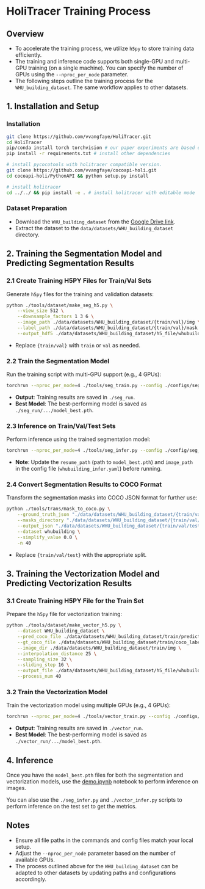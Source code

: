 # HoliTracer Training Process

## Overview
- To accelerate the training process, we utilize `h5py` to store training data efficiently.
- The training and inference code supports both single-GPU and multi-GPU training (on a single machine). You can specify the number of GPUs using the `--nproc_per_node` parameter.
- The following steps outline the training process for the `WHU_building_dataset`. The same workflow applies to other datasets.


## 1. Installation and Setup
### Installation
```bash
git clone https://github.com/vvangfaye/HoliTracer.git
cd HoliTracer
pip/conda install torch torchvision # our paper experiments are based on pytorch 2.5.1
pip install -r requirements.txt # install other dependencies

# install pycocotools with holitracer compatible version.
git clone https://github.com/vvangfaye/cocoapi-holi.git 
cd cocoapi-holi/PythonAPI && python setup.py install

# install holitracer
cd ../../ && pip install -e . # install holitracer with editable mode
```
### Dataset Preparation
- Download the `WHU_building_dataset` from the [Google Drive link](https://drive.google.com/drive/folders/1GQ0EnrZh0RRgiSAeELMOf1pAXQCl5qT4?usp=sharing).
- Extract the dataset to the `data/datasets/WHU_building_dataset` directory.

## 2. Training the Segmentation Model and Predicting Segmentation Results

### 2.1 Create Training H5PY Files for Train/Val Sets
Generate `h5py` files for the training and validation datasets:
```bash
python ./tools/dataset/make_seg_h5.py \
    --view_size 512 \
    --downsample_factors 1 3 6 \
    --image_path ./data/datasets/WHU_building_dataset/{train/val}/img \
    --label_path ./data/datasets/WHU_building_dataset/{train/val}/mask \
    --output_hdf5 ./data/datasets/WHU_building_dataset/h5_file/whubuilding_seg_{train/val}.h5
```
- Replace `{train/val}` with `train` or `val` as needed.

### 2.2 Train the Segmentation Model
Run the training script with multi-GPU support (e.g., 4 GPUs):
```bash
torchrun --nproc_per_node=4 ./tools/seg_train.py --config ./configs/seg_config/whubuilding_train.yaml
```
- **Output**: Training results are saved in `./seg_run`.
- **Best Model**: The best-performing model is saved as `./seg_run/.../model_best.pth`.

### 2.3 Inference on Train/Val/Test Sets
Perform inference using the trained segmentation model:
```bash
torchrun --nproc_per_node=4 ./tools/seg_infer.py --config ./config/seg_config/whubuilding_infer.yaml
```
- **Note**: Update the `resume_path` (path to `model_best.pth`) and `image_path` in the config file (`whubuilding_infer.yaml`) before running.

### 2.4 Convert Segmentation Results to COCO Format
Transform the segmentation masks into COCO JSON format for further use:
```bash
python ./tools/trans/mask_to_coco.py \
    --ground_truth_json "./data/datasets/WHU_building_dataset/{train/val/test}/coco_label_with_inter.json" \
    --masks_directory "./data/datasets/WHU_building_dataset/{train/val/test}/predict/holitracer/seg/" \
    --output_json "./data/datasets/WHU_building_dataset/{train/val/test}/predict/holitracer/holitracer.json" \
    --dataset whubuilding \
    --simplify_value 0.0 \
    -n 40
```
- Replace `{train/val/test}` with the appropriate split.

## 3. Training the Vectorization Model and Predicting Vectorization Results

### 3.1 Create Training H5PY File for the Train Set
Prepare the `h5py` file for vectorization training:
```bash
python ./tools/dataset/make_vector_h5.py \
    --dataset WHU_building_dataset \
    --pred_coco_file ./data/datasets/WHU_building_dataset/train/predict/holitracer/holitracer.json \
    --gt_coco_file ./data/datasets/WHU_building_dataset/train/coco_label_with_inter.json \
    --image_dir ./data/datasets/WHU_building_dataset/train/img \
    --interpolation_distance 25 \
    --sampling_size 32 \
    --sliding_step 16 \
    --output_file ./data/datasets/WHU_building_dataset/h5_file/whubuilding_vector_train.h5 \
    --process_num 40
```

### 3.2 Train the Vectorization Model
Train the vectorization model using multiple GPUs (e.g., 4 GPUs):
```bash
torchrun --nproc_per_node=4 ./tools/vector_train.py --config ./configs/vector_config/whubuilding_train.yaml
```
- **Output**: Training results are saved in `./vector_run`.
- **Best Model**: The best-performing model is saved as `./vector_run/.../model_best.pth`.

## 4. Inference
Once you have the `model_best.pth` files for both the segmentation and vectorization models, use the [demo.ipynb](../demo.ipynb) notebook to perform inference on images.

You can also use the `./seg_infer.py` and `./vector_infer.py` scripts to perform inference on the test set to get the metrics.

## Notes
- Ensure all file paths in the commands and config files match your local setup.
- Adjust the `--nproc_per_node` parameter based on the number of available GPUs.
- The process outlined above for the `WHU_building_dataset` can be adapted to other datasets by updating paths and configurations accordingly.